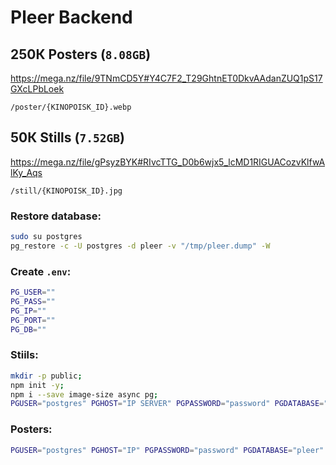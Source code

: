 # Pleer Backend

## **250К** Posters (`8.08GB`)

https://mega.nz/file/9TNmCD5Y#Y4C7F2_T29GhtnET0DkvAAdanZUQ1pS17GXcLPbLoek

```
/poster/{KINOPOISK_ID}.webp
```

## **50К** Stills (`7.52GB`)

https://mega.nz/file/gPsyzBYK#RIvcTTG_D0b6wjx5_lcMD1RIGUACozvKlfwAlKy_Aqs

```
/still/{KINOPOISK_ID}.jpg
```

### Restore database:

```bash
sudo su postgres
pg_restore -c -U postgres -d pleer -v "/tmp/pleer.dump" -W
```

### Create `.env`:

```bash
PG_USER=""
PG_PASS="" 
PG_IP=""
PG_PORT=""
PG_DB=""
```

### Stiils:

```bash
mkdir -p public; 
npm init -y; 
npm i --save image-size async pg; 
PGUSER="postgres" PGHOST="IP SERVER" PGPASSWORD="password" PGDATABASE="pleer" PGPORT=23873 node ./stills.js;
```

### Posters:

```bash
PGUSER="postgres" PGHOST="IP" PGPASSWORD="password" PGDATABASE="pleer" PGPORT=23873 node /home/pleer.video/lib/img.js poster;
```
